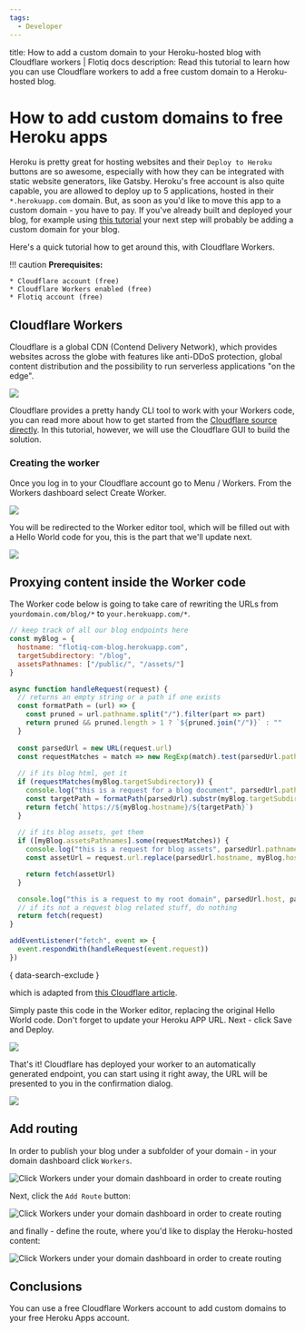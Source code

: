 ```yaml
---
tags:
  - Developer
---
```


title: How to add a custom domain to your Heroku-hosted blog with Cloudflare workers | Flotiq docs
description: Read this tutorial to learn how you can use Cloudflare workers to add a free custom domain to a Heroku-hosted blog.

# How to add custom domains to free Heroku apps

Heroku is pretty great for hosting websites and their `Deploy to Heroku` buttons are so awesome, especially with how they can be integrated with static website generators, like Gatsby. Heroku's free account is also quite capable, you are allowed to deploy up to 5 applications, hosted in their `*.herokuapp.com` domain. But, as soon as you'd like to move this app to a custom domain - you have to pay. If you've already built and deployed your blog, for example using [this tutorial](../Building-a-blog-in-3-minutes/) your next step will probably be adding a custom domain for your blog.

Here's a quick tutorial how to get around this, with Cloudflare Workers.

!!! caution
    **Prerequisites:**

    * Cloudflare account (free)
    * Cloudflare Workers enabled (free)
    * Flotiq account (free)

## Cloudflare Workers

Cloudflare is a global CDN (Contend Delivery Network), which provides websites across the globe with features like anti-DDoS protection, global content distribution and the possibility to run serverless applications "on the edge".

![](images/cloudflare-workers-edge.png)

Cloudflare provides a pretty handy CLI tool to work with your Workers code, you can read more about how to get started from the [Cloudflare source directly](https://developers.cloudflare.com/workers/quickstart/). In this tutorial, however, we will use the Cloudflare GUI to build the solution.

### Creating the worker
Once you log in to your Cloudflare account go to Menu / Workers. From the Workers dashboard select Create Worker.

![](images/cloudflare-workers-dashboard-create.png)

You will be redirected to the Worker editor tool, which will be filled out with a Hello World code for you, this is the part that we'll update next.

![](images/cloudflare-workers-editor.png)

## Proxying content inside the Worker code

The Worker code below is going to take care of rewriting the URLs from `yourdomain.com/blog/*` to `your.herokuapp.com/*`. 

```javascript
// keep track of all our blog endpoints here
const myBlog = {
  hostname: "flotiq-com-blog.herokuapp.com",
  targetSubdirectory: "/blog",
  assetsPathnames: ["/public/", "/assets/"]
}

async function handleRequest(request) {
  // returns an empty string or a path if one exists
  const formatPath = (url) => {
    const pruned = url.pathname.split("/").filter(part => part)
    return pruned && pruned.length > 1 ? `${pruned.join("/")}` : ""
  }
  
  const parsedUrl = new URL(request.url)
  const requestMatches = match => new RegExp(match).test(parsedUrl.pathname)
  
  // if its blog html, get it
  if (requestMatches(myBlog.targetSubdirectory)) {
    console.log("this is a request for a blog document", parsedUrl.pathname)
    const targetPath = formatPath(parsedUrl).substr(myBlog.targetSubdirectory.length)
    return fetch(`https://${myBlog.hostname}/${targetPath}`)
  }
  
  // if its blog assets, get them
  if ([myBlog.assetsPathnames].some(requestMatches)) {
    console.log("this is a request for blog assets", parsedUrl.pathname)
    const assetUrl = request.url.replace(parsedUrl.hostname, myBlog.hostname);

    return fetch(assetUrl)
  }

  console.log("this is a request to my root domain", parsedUrl.host, parsedUrl.pathname);
  // if its not a request blog related stuff, do nothing
  return fetch(request)
}

addEventListener("fetch", event => {
  event.respondWith(handleRequest(event.request))
})


```
{ data-search-exclude }

which is adapted from [this Cloudflare article](https://blog.cloudflare.com/subdomains-vs-subdirectories-improved-seo-part-2/).

Simply paste this code in the Worker editor, replacing the original Hello World code. Don't forget to update your Heroku APP URL. Next - click Save and Deploy.

![](images/cloudflare-workers-editor-save.png)

That's it! Cloudflare has deployed your worker to an automatically generated endpoint, you can start using it right away, the URL will be presented to you in the confirmation dialog.

![](images/cloudflare-workers-editor-save-confirm.png)

## Add routing

In order to publish your blog under a subfolder of your domain - in your domain dashboard click `Workers`.

![Click Workers under your domain dashboard in order to create routing](images/cloudflare-workers-from-domain.png)

Next, click the `Add Route` button:

![Click Workers under your domain dashboard in order to create routing](images/cloudflare-workers-add-route.png)

and finally - define the route, where you'd like to display the Heroku-hosted content:

![Click Workers under your domain dashboard in order to create routing](images/cloudflare-workers-define-route.png)


## Conclusions

You can use a free Cloudflare Workers account to add custom domains to your free Heroku Apps account. 
